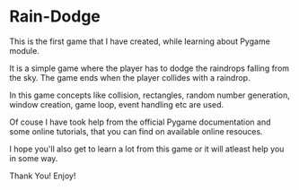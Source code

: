 # Rain-Dodge

 This is the first game that I have created, while learning about Pygame module.

 It is a simple game where the player has to dodge the raindrops falling from the sky.
 The game ends when the player collides with a raindrop.

 In this game concepts like collision, rectangles, random number generation, window creation, game loop, event handling etc are used.

 Of couse I have took help from the official Pygame documentation and some online tutorials, that you can find on available online resouces.

I hope you'll also get to learn a lot from this game or it will atleast help you in some way.

Thank You!
Enjoy!
